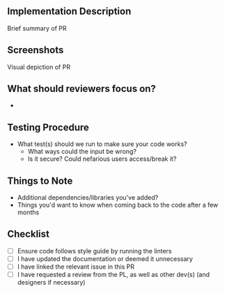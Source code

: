 ## Implementation Description
Brief summary of PR

## Screenshots
Visual depiction of PR

## What should reviewers focus on?
- 

## Testing Procedure
- What test(s) should we run to make sure your code works?
   - What ways could the input be wrong?
   - Is it secure? Could nefarious users access/break it?

## Things to Note
- Additional dependencies/libraries you've added?
- Things you'd want to know when coming back to the code after a few months

## Checklist
- [ ] Ensure code follows style guide by running the linters
- [ ] I have updated the documentation or deemed it unnecessary
- [ ] I have linked the relevant issue in this PR
- [ ] I have requested a review from the PL, as well as other dev(s) (and designers if necessary)